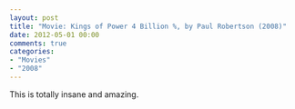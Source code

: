 ```yaml
---
layout: post
title: "Movie: Kings of Power 4 Billion %, by Paul Robertson (2008)"
date: 2012-05-01 00:00
comments: true
categories:
- "Movies"
- "2008"
---
```


This is totally insane and amazing.

